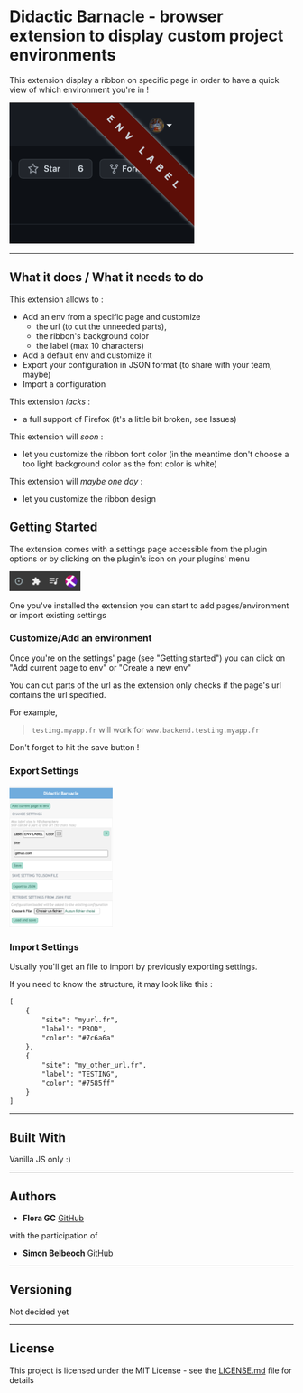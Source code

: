 # Didactic Barnacle - browser extension to display custom project environments

This extension display a ribbon on specific page in order to have a quick view of which environment you're in !

<img src="documentation/assets/example.png" height="250"/>

---

## What it does / What it needs to do

This extension allows to :

* Add an env from a specific page and customize
    * the url (to cut the unneeded parts),
    * the ribbon's background color
    * the label (max 10 characters)
* Add a default env and customize it
* Export your configuration in JSON format (to share with your team, maybe)
* Import a configuration 

This extension *lacks* :
* a full support of Firefox (it's a little bit broken, see Issues)

This extension will *soon* :
* let you customize the ribbon font color (in the meantime don't choose a too light background color as the font color is white)

This extension will *maybe one day* :
* let you customize the ribbon design

## Getting Started

The extension comes with a settings page accessible from the plugin options or by clicking on the plugin's icon on your
plugins' menu

<img src="documentation/assets/menu_extension_icon.png" height="35"/>

One you've installed the extension you can start to add pages/environment or import existing settings

### Customize/Add an environment

Once you're on the settings' page (see "Getting started")  you can click on "Add current page to env" or "Create a new env"

You can cut parts of the url as the extension only checks if the page's url contains the url specified.

For example,
> `testing.myapp.fr` will work for `www.backend.testing.myapp.fr`

Don't forget to hit the save button !


### Export Settings

<img src="documentation/assets/settings.png" height="250"/>


### Import Settings

Usually you'll get an file to import by previously exporting settings.



If you need to know the structure, it may look like this :

```
[
    {
        "site": "myurl.fr",
        "label": "PROD",
        "color": "#7c6a6a"
    },
    {
        "site": "my_other_url.fr",
        "label": "TESTING",
        "color": "#7585ff"
    }
]
```

---

## Built With

Vanilla JS only :)

---

## Authors

* **Flora GC** [GitHub](https://github.com/floragc-octo/)

with the participation of
* **Simon Belbeoch** [GitHub](https://github.com/LiquidITGuy)

---

## Versioning

Not decided yet

---

## License

This project is licensed under the MIT License - see the [LICENSE.md](LICENSE.md) file for details
